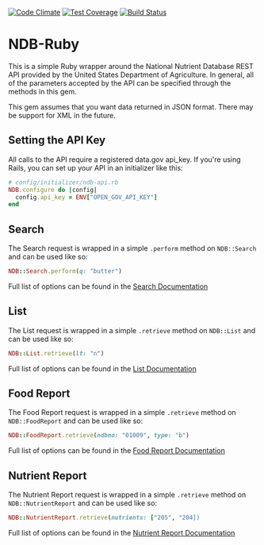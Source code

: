 [![Code Climate](https://codeclimate.com/github/alexstophel/ndb-ruby/badges/gpa.svg)](https://codeclimate.com/github/alexstophel/ndb-ruby)
[![Test Coverage](https://codeclimate.com/github/alexstophel/ndb-ruby/badges/coverage.svg)](https://codeclimate.com/github/alexstophel/ndb-ruby/coverage)
[![Build Status](https://travis-ci.org/alexstophel/ndb-ruby.svg?branch=master)](https://travis-ci.org/alexstophel/ndb-ruby)

# NDB-Ruby

This is a simple Ruby wrapper around the National Nutrient Database REST API
provided by the United States Department of Agriculture. In general, all of the
parameters accepted by the API can be specified through the methods in this gem.

This gem assumes that you want data returned in JSON format. There may be
support for XML in the future.

## Setting the API Key

All calls to the API require a registered data.gov api_key. If you're using
Rails, you can set up your API in an initializer like this:

```ruby
# config/initializer/ndb-api.rb
NDB.configure do |config|
  config.api_key = ENV["OPEN_GOV_API_KEY"]
end
```

## Search

The Search request is wrapped in a simple ```.perform``` method on
```NDB::Search``` and can be used like so:

```ruby
NDB::Search.perform(q: "butter")
```

Full list of options can be found in the [Search
Documentation](http://ndb.nal.usda.gov/ndb/doc/apilist/API-SEARCH.md)

## List

The List request is wrapped in a simple ```.retrieve``` method on
```NDB::List``` and can be used like so:

```ruby
NDB::List.retrieve(lt: "n")
```

Full list of options can be found in the [List
Documentation](http://ndb.nal.usda.gov/ndb/doc/apilist/API-LIST.md)

## Food Report

The Food Report request is wrapped in a simple ```.retrieve``` method on
```NDB::FoodReport``` and can be used like so:

```ruby
NDB::FoodReport.retrieve(ndbno: "01009", type: "b")
```

Full list of options can be found in the [Food Report
Documentation](http://ndb.nal.usda.gov/ndb/doc/apilist/API-FOOD-REPORT.md)

## Nutrient Report

The Nutrient Report request is wrapped in a simple ```.retrieve``` method on
```NDB::NutrientReport``` and can be used like so:

```ruby
NDB::NutrientReport.retrieve(nutrients: ["205", "204])
```

Full list of options can be found in the [Nutrient Report
Documentation](http://ndb.nal.usda.gov/ndb/doc/apilist/API-NUTRIENT-REPORT.md)

